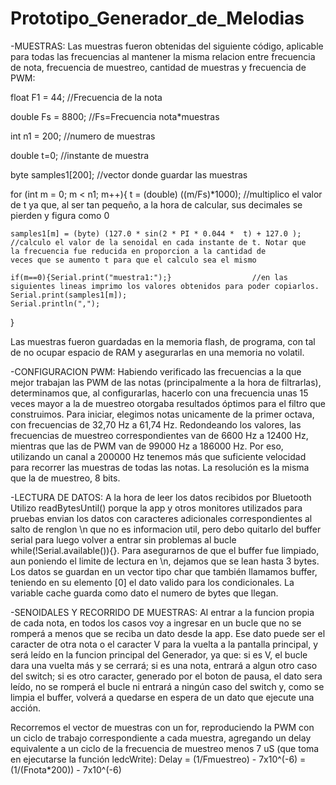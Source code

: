 ﻿# Prototipo_Generador_de_Melodias

-MUESTRAS:
Las muestras fueron obtenidas del siguiente código, aplicable para todas las frecuencias al mantener la misma relacion entre frecuencia de nota, frecuencia de muestreo, cantidad de muestras y frecuencia de PWM:

float F1 = 44;                  //Frecuencia de la nota

double Fs = 8800;               //Fs=Frecuencia nota*muestras    

int n1 = 200;                   //numero de muestras

double t=0;                     //instante de muestra

byte samples1[200];             //vector donde guardar las muestras

for (int m = 0; m < n1; m++){
    t = (double) ((m/Fs)*1000);                                       //multiplico el valor de t ya que, al ser tan pequeño,                                                                                     a la hora de calcular, sus decimales se pierden y figura como 0
    
    samples1[m] = (byte) (127.0 * sin(2 * PI * 0.044 *  t) + 127.0 ); //calculo el valor de la senoidal en cada instante de t. Notar que                                                                            la frecuencia fue reducida en proporcion a la cantidad de                                                                                 veces que se aumento t para que el calculo sea el mismo
    
    if(m==0){Serial.print("muestra1:");}                  //en las siguientes lineas imprimo los valores obtenidos para poder copiarlos.
    Serial.print(samples1[m]);
    Serial.println(",");
  }


Las muestras fueron guardadas en la memoria flash, de programa, con tal de no ocupar espacio de RAM y asegurarlas en una memoria no volatil.

-CONFIGURACION PWM:
Habiendo verificado las frecuencias a la que mejor trabajan las PWM de las notas (principalmente a la hora de filtrarlas), determinamos que, al configurarlas, hacerlo con una frecuencia unas 15 veces mayor a la de muestreo otorgaba resultados óptimos para el filtro que construimos. Para iniciar, elegimos notas unicamente de la primer octava, con frecuencias de 32,70 Hz a 61,74 Hz. Redondeando los valores, las frecuencias de muestreo correspondientes van de 6600 Hz a 12400 Hz, mientras que las de PWM van de 99000 Hz a 186000 Hz. Por eso, utilizando un canal a 200000 Hz tenemos más que suficiente velocidad para recorrer las muestras de todas las notas. La resolución es la misma que la de muestreo, 8 bits.

-LECTURA DE DATOS:
A la hora de leer los datos recibidos por Bluetooth Utilizo readBytesUntil() porque la app y otros monitores utilizados para pruebas envian los datos con caracteres adicionales correspondientes al salto de renglon \n que no es informacion util, pero debo quitarlo del buffer serial para luego volver a entrar sin problemas al bucle while(!Serial.available()){}. Para asegurarnos de que el buffer fue limpiado, aun poniendo el limite de lectura en \n, dejamos que se lean hasta 3 bytes. Los datos se guardan en un vector tipo char que también llamamos buffer, teniendo en su elemento [0] el dato valido para los condicionales.
La variable cache guarda como dato el numero de bytes que llegan.

-SENOIDALES Y RECORRIDO DE MUESTRAS:
Al entrar a la funcion propia de cada nota, en todos los casos voy a ingresar en un bucle que no se romperá a menos que se reciba un dato desde la app. Ese dato puede ser el caracter de otra nota o el caracter V para la vuelta a la pantalla principal, y será leído en la funcion principal del Generador, ya que: si es V, el bucle dara una vuelta más y se cerrará; si es una nota, entrará a algun otro caso del switch; si es otro caracter, generado por el boton de pausa, el dato sera leído, no se romperá el bucle ni entrará a ningún caso del switch y, como se limpia el buffer, volverá a quedarse en espera de un dato que ejecute una acción.

Recorremos el vector de muestras con un for, reproduciendo la PWM con un ciclo de trabajo correspondiente a cada muestra, agregando un delay equivalente a un ciclo de la frecuencia de muestreo menos 7 uS (que toma en ejecutarse la función ledcWrite):
Delay = (1/Fmuestreo) - 7x10^(-6) = (1/(Fnota*200)) - 7x10^(-6)
